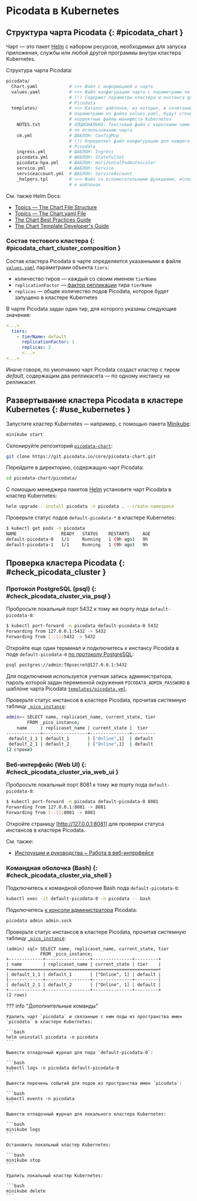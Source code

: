 # Picodata в Kubernetes

## Структура чарта Picodata {: #picodata_chart }

Чарт — это пакет [Helm] с набором ресурсов, необходимых для запуска
приложения, службы или любой другой программы внутри кластера Kubernetes.

[Helm]: https://helm.sh/

Структура чарта Picodata:

```bash
picodata/
  Chart.yaml            # >>> Файл с информацией о чарте
  values.yaml           # >>> Файл конфигурации чарта с параметрами по умолчанию
                        # (!) Содержит параметры кластера и инстанса для запуска
                        # Picodata
  templates/            # >>> Каталог шаблонов, из которых, в сочетании с
                        # параметрами из файла values.yaml, будут сгенерированы
                        # корректные файлы манифеста Kubernetes
    NOTES.txt           # ОПЦИОНАЛЬНО: Текстовый файл с короткими заметками
                        # по использованию чарта
    cm.yml              # ШАБЛОН: ConfigMap
                        # (!) Определяет файл конфигурации для каждого инстанса
                        # Picodata
    ingress.yml         # ШАБЛОН: Ingress
    picodata.yml        # ШАБЛОН: StatefulSet
    picodata-hpa.yml    # ШАБЛОН: HorizontalPodAutoscaler
    service.yml         # ШАБЛОН: Service
    serviceaccount.yml  # ШАБЛОН: ServiceAccount
    _helpers.tpl        # >>> Файл со вспомогательными функциями, используемыми
                        # в шаблонах
```

См. также Helm Docs:

* [Topics — The Chart File Structure](https://helm.sh/docs/topics/charts/#the-chart-file-structure)
* [Topics — The Chart.yaml File](https://helm.sh/docs/topics/charts/#the-chartyaml-file)
* [The Chart Best Practices Guide](https://helm.sh/docs/chart_best_practices/)
* [The Chart Template Developer's Guide](https://helm.sh/docs/chart_template_guide/)

### Состав тестового кластера {: #picodata_chart_cluster_composition }

Состав кластера Picodata в чарте определяется указанными в файле
[`values.yaml`] параметрами объекта `tiers`:

*  количество тиров — каждый со своим именем `tierName`
* `replicationFactor` — [фактор репликации] тира `tierName`
* `replicas` — общее количество подов Picodata, которое будет запущено
  в кластере Kubernetes

В чарте Picodata задан один тир, для которого указаны следующие значения:

```yaml title="values.yaml"
<...>
  tiers:
    - tierName: default
      replicationFactor: 1
      replicas: 2
      <...>
<...>
```

Иначе говоря, по умолчанию чарт Picodata создаст кластер с тиром *default*,
содержащим два репликасета — по одному инстансу на репликасет.

[`values.yaml`]: https://git.picodata.io/core/picodata-chart/-/blob/main/picodata/values.yaml
[фактор репликации]: ../reference/config.md#cluster_tier_tier_replication_factor

## Развертывание кластера Picodata в кластере Kubernetes {: #use_kubernetes }

Запустите кластер Kubernetes — например, с помощью пакета [Minikube]:

```bash
minikube start
```

[Minikube]: https://minikube.sigs.k8s.io/docs/

Склонируйте репозиторий [`picodata-chart`]:

```bash
git clone https://git.picodata.io/core/picodata-chart.git
```

[`picodata-chart`]: https://git.picodata.io/core/picodata-chart/

Перейдите в директорию, содержащую чарт Picodata:

```bash
cd picodata-chart/picodata/
```

С помощью менеджера пакетов [Helm] установите чарт Picodata в кластер
Kubernetes:

```bash
helm upgrade --install picodata -n picodata . --create-namespace
```

Проверьте статус подов `default-picodata-*` в кластере Kubernetes:

```bash
$ kubectl get pods -n picodata
NAME                 READY   STATUS    RESTARTS     AGE
default-picodata-0   1/1     Running   1 (9h ago)   9h
default-picodata-1   1/1     Running   1 (9h ago)   9h
```

## Проверка кластера Picodata {: #check_picodata_cluster }

### Протокол PostgreSQL (psql) {: #check_picodata_cluster_via_psql }

Пробросьте локальный порт 5432 к тому же порту пода `default-picodata-0`:

```bash
$ kubectl port-forward -n picodata default-picodata-0 5432
Forwarding from 127.0.0.1:5432 -> 5432
Forwarding from [::1]:5432 -> 5432
```

Откройте еще один терминал и подключитесь к инстансу Picodata в поде
`default-picodata-0` [по протоколу PostgreSQL]:

```bash
psql postgres://admin:T0psecret@127.0.0.1:5432
```

Для подключения используется учетная запись администратора, пароль которой
задан переменной окружения `PICODATA_ADMIN_PASSWORD` в шаблоне чарта
Picodata [`templates/picodata.yml`].

[по протоколу PostgreSQL]: connecting.md#pgproto
[`templates/picodata.yml`]: https://git.picodata.io/core/picodata-chart/-/blob/main/picodata/templates/picodata.yml

Проверьте статус инстансов в кластере Picodata, прочитав системную таблицу
[`_pico_instance`]:

```bash
admin=> SELECT name, replicaset_name, current_state, tier
        FROM _pico_instance;
    name     | replicaset_name | current_state |  tier
-------------+-----------------+---------------+---------
 default_1_1 | default_1       | ["Online",1]  | default
 default_2_1 | default_2       | ["Online",1]  | default
(2 строки)
```

[`_pico_instance`]: ../architecture/system_tables.md#_pico_instance

### Веб-интерфейс (Web UI) {: #check_picodata_cluster_via_web_ui }

Пробросьте локальный порт 8081 к тому же порту пода `default-picodata-0`:

```bash
$ kubectl port-forward -n picodata default-picodata-0 8081
Forwarding from 127.0.0.1:8081 -> 8081
Forwarding from [::1]:8081 -> 8081
```

Откройте страницу [http://127.0.0.1:8081] для проверки статуса инстансов
в кластере Picodata.

[http://127.0.0.1:8081]: http://127.0.0.1:8081

См. также:

* [Инструкции и руководства ~ Работа в веб-интерфейсе](webui.md)

### Командная оболочка (Bash) {: #check_picodata_cluster_via_shell }

Подключитесь к командной оболочке Bash пода `default-picodata-0`:

```bash
kubectl exec -it default-picodata-0 -n picodata -- bash
```

Подключитесь [к консоли администратора] Picodata:

```bash
picodata admin admin.sock
```
[к консоли администратора]: connecting.md#admin_console

Проверьте статус инстансов в кластере Picodata, прочитав системную таблицу
[`_pico_instance`]:

```
(admin) sql> SELECT name, replicaset_name, current_state, tier
             FROM _pico_instance;
+-------------+-----------------+---------------+---------+
| name        | replicaset_name | current_state | tier    |
+=========================================================+
| default_1_1 | default_1       | ["Online", 1] | default |
|-------------+-----------------+---------------+---------|
| default_2_1 | default_2       | ["Online", 1] | default |
+-------------+-----------------+---------------+---------+
(2 rows)
```

??? info "Дополнительные команды"

    Удалить чарт `picodata` и связанные с ним поды из пространства имен
    `picodata` в кластере Kubernetes:

    ```bash
    helm uninstall picodata -n picodata
    ```

    Вывести отладочный журнал для пода `default-picodata-0`:

    ```bash
    kubectl logs -n picodata default-picodata-0
    ```

    Вывести перечень событий для подов из пространства имен `picodata`:

    ```bash
    kubectl events -n picodata
    ```

    Вывести отладочный журнал для локального кластера Kubernetes:

    ```bash
    minikube logs
    ```

    Остановить локальный кластер Kubernetes:

    ```bash
    minikube stop
    ```

    Удалить локальный кластер Kubernetes:

    ```bash
    minikube delete
    ```
